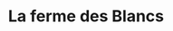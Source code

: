 ---
title: "La ferme des Blancs"
url: /colombier-en-brionnais/la-ferme-des-blancs/
shop: Hofladen
---